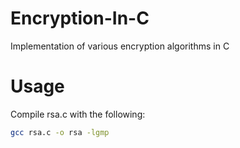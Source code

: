 # Encryption-In-C
Implementation of various encryption algorithms in C

# Usage

Compile rsa.c with the following:
```bash
gcc rsa.c -o rsa -lgmp
```
